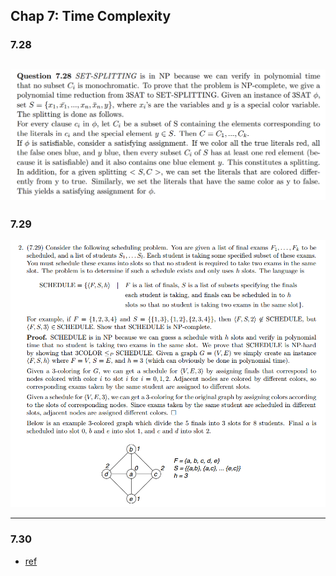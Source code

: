 ## Chap 7: Time Complexity

### 7.28
![](../figs/7-28.PNG)
----

### 7.29
![](../figs/7-29.PNG)

---

### 7.30
- [ref](http://vorsgald.livejournal.com/39051.html)
